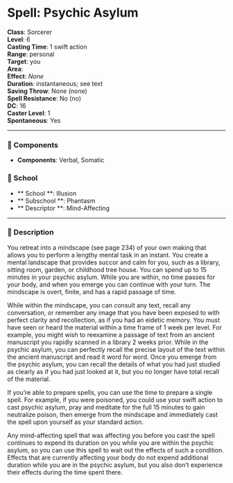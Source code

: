 
# Spell: Psychic Asylum
**Class**: Sorcerer  
**Level**: 6  
**Casting Time**: 1 swift action  
**Range**: personal  
**Target**: you  
**Area**:   
**Effect**: _None_  
**Duration**: instantaneous; see text  
**Saving Throw**: None (none)  
**Spell Resistance**: No (no)  
**DC**: 16  
**Caster Level**: 1  
**Spontaneous**: Yes

---

### 🔮 Components
- **Components**: Verbal, Somatic

### 🏫 School
- ** School **: Illusion
- ** Subschool **: Phantasm
- ** Descriptor **: Mind-Affecting
---

### 📜 Description
You retreat into a mindscape (see page 234) of your own making that allows you to perform a lengthy mental task in an instant. You create a mental landscape that provides succor and calm for you, such as a library, sitting room, garden, or childhood tree house. You can spend up to 15 minutes in your psychic asylum. While you are within, no time passes for your body, and when you emerge you can continue with your turn. The mindscape is overt, finite, and has a rapid passage of time.

While within the mindscape, you can consult any text, recall any conversation, or remember any image that you have been exposed to with perfect clarity and recollection, as if you had an eidetic memory. You must have seen or heard the material within a time frame of 1 week per level. For example, you might wish to reexamine a passage of text from an ancient manuscript you rapidly scanned in a library 2 weeks prior. While in the psychic asylum, you can perfectly recall the precise layout of the text within the ancient manuscript and read it word for word. Once you emerge from the psychic asylum, you can recall the details of what you had just studied as clearly as if you had just looked at it, but you no longer have total recall of the material.

If you’re able to prepare spells, you can use the time to prepare a single spell. For example, if you were poisoned, you could use your swift action to cast psychic asylum, pray and meditate for the full 15 minutes to gain neutralize poison, then emerge from the mindscape and immediately cast the spell upon yourself as your standard action.

Any mind-affecting spell that was affecting you before you cast the spell continues to expend its duration on you while you are within the psychic asylum, so you can use this spell to wait out the effects of such a condition. Effects that are currently affecting your body do not expend additional duration while you are in the psychic asylum, but you also don’t experience their effects during the time spent there.
